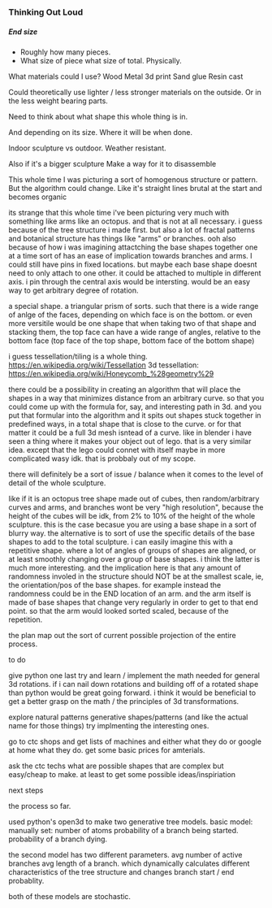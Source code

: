 

### Thinking Out Loud


##### End size
 - Roughly how many pieces. 
 - What size of piece what size of total. Physically. 


What materials could I use?
Wood
Metal
3d print 
Sand glue
Resin cast 

Could theoretically use lighter / less stronger materials on the outside. Or in the less weight bearing parts. 

Need to think about what shape this whole thing is in. 

And depending on its size. Where it will be when done. 

Indoor sculpture vs outdoor. Weather resistant. 

Also if it's a bigger sculpture 
Make a way for it to disassemble 

This whole time I was picturing a sort of homogenous structure or pattern. 
But the algorithm could change. 
Like it's straight lines brutal at the start and becomes organic 

its strange that this whole time i've been picturing very much with something like arms like an octopus. 
and that is not at all necessary. 
i guess because of the tree structure i made first. 
but also a lot of fractal patterns and botanical structure has things like "arms" or branches. 
ooh also because of how i was imagining attactching the base shapes together one at a time sort of has an ease of implication towards branches and arms. 
I could still have pins in fixed locations. but maybe each base shape doesnt need to only attach to one other. it could be attached to multiple in different axis. 
i pin through the central axis would be intersting. 
would be an easy way to get arbitrary degree of rotation.


a special shape. 
a triangular prism of sorts. 
such that there is a wide range of anlge of the faces, depending on which face is on the bottom. 
or
even more versitile
would be one shape that when taking two of that shape and stacking them, the top face can have a wide range of angles, relative to the bottom face (top face of the top shape, bottom face of the bottom shape)

i guess tessellation/tiling is a whole thing. 
https://en.wikipedia.org/wiki/Tessellation
3d tessellation:
https://en.wikipedia.org/wiki/Honeycomb_%28geometry%29


there could be a possibility in creating an algorithm that will place the shapes in a way that minimizes distance from an arbitrary curve. 
so that you could come up with the formula for, say, and interesting path in 3d. 
and you put that formular into the algorithm and it spits out shapes stuck together in predefined ways, in a total shape that is close to the curve. 
or for that matter it could be a full 3d mesh isntead of a curve. 
like in blender i have seen a thing where it makes your object out of lego. that is a very similar idea. except that the lego could connet with itself maybe in more complicated wasy idk. 
that is probbaly out of my scope. 


there will definitely be a sort of issue / balance when it comes to the level of detail of the whole sculpture. 

like if it is an octopus tree shape made out of cubes, then random/arbitrary curves and arms, and branches wont be very "high resolution", because the height of the cubes will be idk, from 2% to 10% of the height of the whole sculpture. this is the case becasue you are using a base shape in a sort of blurry way. 
the alternative is to sort of use the specific details of the base shapes to add to the total sculpture. i can easily imagine this with a repetitive shape. where a lot of angles of groups of shapes are aligned, or at least smoothly changing over a group of base shapes. 
i think the latter is much more interesting. 
and the implication here is that any amount of randomness involed in the structure should NOT be at the smallest scale, ie, the orientation/pos of the base shapes. for example instead the randomness could be in the END location of an arm. and the arm itself is made of base shapes that change very regularly in order to get to that end point. 
so that the arm would looked sorted scaled, because of the repetition. 







the plan
map out the sort of current possible projection of the entire process. 




to do

give python one last try and learn / implement the math needed for general 3d rotations. 
if i can nail down rotations and building off of a rotated shape than python would be great going forward. 
i think it would be beneficial to get a better grasp on the math / the principles of 3d transformations. 

explore
natural patterns
generative shapes/patterns
(and like the actual name for those things)
try implmenting the interesting ones. 


go to ctc shops and get lists of machines and either what they do or google at home what they do. 
get some basic prices for amterials. 

ask the ctc techs what are possible shapes that are complex but easy/cheap to make. 
at least to get some possible ideas/inspiriation


next steps







the process so far. 

used python's open3d to make two generative tree models. 
basic model: manually set:
number of atoms
probability of a branch being started. 
probability of a branch dying. 

the second model has two different parameters. 
avg number of active branches
avg length of a branch. 
which dynamically calculates different characteristics of the tree structure and changes branch start / end probablity. 

both of these models are stochastic. 













